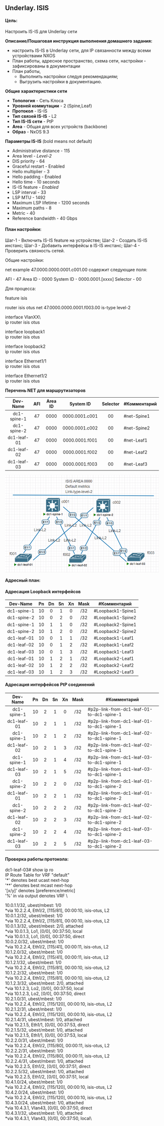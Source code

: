 ## Underlay. ISIS

#### Цель:
Настроить IS-IS для Underlay сети


**Описание/Пошаговая инструкция выполнения домашнего задания:**   
* настроить IS-IS в Underlay сети, для IP связанности между всеми устройствами NXOS
* План работы, адресное пространство, схема сети, настройки - зафиксированы в документации
* План работы, 
  * Выполнить настройки следуя рекомендациям; 
  * Выгрузить настройки в документацию.

**Общие характеристики сети**  
* **Топология** - Сеть Клоса
* **Уровней коммутации** - 2 (Spine,Leaf)
* **Протокол** - IS-IS
* **Тип связей IS-IS** - L2
* **Тип IS-IS сети** - PtP
* **Area** - Общая для всех устройств (backbone)
* **Образ** - NxOS 9.3

**Параметры IS-IS** (bold means not default)
* Administrative distance -	115
* Area level -	*Level-2*
* DIS priority - 64
* Graceful restart - Enabled
* Hello multiplier - 3
* Hello padding - Enabled
* Hello time - 10 seconds
* IS-IS feature - *Enabled*
* LSP interval - 33
* LSP MTU - 1492
* Maximum LSP lifetime - 1200 seconds
* Maximum paths - 8
* Metric - 40
* Reference bandwidth - 40 Gbps

#### План настройки: 

Шаг-1 - Включить IS-IS feature на устройстве;
Шаг-2 - Создать IS-IS инстанс; 
Шаг-3 - Добавить интерфейсы в IS-IS инстанс;
Шаг-4 - Проверить связность сетей.

Общие настройки:

net example 47.0000.0000.0001.c001.00
содержит следующие поля:

AFI - 47
Area ID - 0000
System ID - 0000.0001.[xxxx]
Selector - 00

Для процесса:

feature isis

router isis otus
  net 47.0000.0000.0001.f003.00
  is-type level-2

interface VlanXX\  
ip router isis otus

interface loopback1\
  ip router isis otus

interface loopback2\
  ip router isis otus

interface Ethernet1/1\
  ip router isis otus

interface Ethernet1/2\
  ip router isis otus


**Перечень NET для маршрутизаторов**

|Dev-Name   |AFI   |Area ID     |System ID     |Selector   |#Комментарий        |
|:---------:|:---:|:-----------:|:------------:|:---------:|--------------------|
|dc1-spine-1| 47  |    0000     |0000.0001.c001|   00      | #net-Spine1        |
|dc1-spine-2| 47  |    0000     |0000.0001.c002|   00      | #net-Spine2        |
|dc1-leaf-01| 47  |    0000     |0000.0001.f001|   00      | #net-Leaf1         |
|dc1-leaf-02| 47  |    0000     |0000.0001.f002|   00      | #net-Leaf2         |
|dc1-leaf-03| 47  |    0000     |0000.0001.f003|   00      | #net-Leaf3         |

![img.png](img.png)

**Адресный план:**

#### Адресация Loopback интерфейсов

|Dev-Name   |Pn   |Dn           |Sn    |Xn    |Mask|#Комментарий              |
|:---------:|:---:|:-----------:|:----:|:----:|:--:|--------------------------|
|dc1-spine-1| 10  |    0        |  1   |   0  | /32| #Loopback1-Spine1        |
|dc1-spine-2| 10  |    0        |  2   |   0  | /32| #Loopback1-Spine2        |
|dc1-spine-1| 10  |    1        |  1   |   0  | /32| #Loopback2-Spine1        |
|dc1-spine-2| 10  |    1        |  2   |   0  | /32| #Loopback2-Spine2        |
|dc1-leaf-01| 10  |    0        |  1   |   1  | /32| #Loopback1-Leaf1         |
|dc1-leaf-02| 10  |    0        |  1   |   2  | /32| #Loopback1-Leaf2         |
|dc1-leaf-03| 10  |    0        |  1   |   3  | /32| #Loopback1-Leaf3         |
|dc1-leaf-01| 10  |    1        |  2   |   1  | /32| #Loopback2-Leaf1         |
|dc1-leaf-02| 10  |    1        |  2   |   2  | /32| #Loopback2-Leaf2         |
|dc1-leaf-03| 10  |    1        |  2   |   3  | /32| #Loopback2-Leaf3         |

#### Адресация интерфейсов PtP соединений

|Dev-Name   |Pn   |Dn           |Sn    |Xn    |Mask|#Комментарий              |
|:---------:|:---:|:-----------:|:----:|:----:|:--:|--------------------------|
|dc1-spine-1| 10  |    2        |  1   |   0  | /32| #p2p-link-from-dc1-leaf-01-to-dc1-spine-1|
|dc1-leaf-01| 10  |    2        |  1   |   1  | /32| #p2p-link-from-dc1-leaf-01-to-dc1-spine-1|
|dc1-spine-1| 10  |    2        |  1   |   2  | /32| #p2p-link-from-dc1-leaf-02-to-dc1-spine-1|
|dc1-leaf-02| 10  |    2        |  1   |   3  | /32| #p2p-link-from-dc1-leaf-02-to-dc1-spine-1|
|dc1-spine-1| 10  |    2        |  1   |   4  | /32| #p2p-link-from-dc1-leaf-03-to-dc1-spine-1|
|dc1-leaf-03| 10  |    2        |  1   |   5  | /32| #p2p-link-from-dc1-leaf-03-to-dc1-spine-1|
|dc1-spine-2| 10  |    2        |  2   |   0  | /32| #p2p-link-from-dc1-leaf-01-to-dc1-spine-2|
|dc1-leaf-01| 10  |    2        |  2   |   1  | /32| #p2p-link-from-dc1-leaf-01-to-dc1-spine-2|
|dc1-spine-2| 10  |    2        |  2   |   2  | /32| #p2p-link-from-dc1-leaf-02-to-dc1-spine-2|
|dc1-leaf-02| 10  |    2        |  2   |   3  | /32| #p2p-link-from-dc1-leaf-02-to-dc1-spine-2|
|dc1-spine-2| 10  |    2        |  2   |   4  | /32| #p2p-link-from-dc1-leaf-03-to-dc1-spine-2|
|dc1-leaf-03| 10  |    2        |  2   |   5  | /32| #p2p-link-from-dc1-leaf-03-to-dc1-spine-2|

#### Проверка работы протокола:

dc1-leaf-03# show ip ro\
IP Route Table for VRF "default"\
'*' denotes best ucast next-hop\
'**' denotes best mcast next-hop\
'[x/y]' denotes [preference/metric]\
'%<string>' in via output denotes VRF <string>\

10.0.1.1/32, ubest/mbest: 1/0\
    *via 10.2.2.4, Eth1/2, [115/81], 00:00:10, isis-otus, L2\
10.0.1.2/32, ubest/mbest: 1/0\
    *via 10.2.2.4, Eth1/2, [115/81], 00:00:10, isis-otus, L2\
10.0.1.3/32, ubest/mbest: 2/0, attached\
    *via 10.0.1.3, Lo1, [0/0], 00:37:50, local\
    *via 10.0.1.3, Lo1, [0/0], 00:37:50, direct\
10.0.2.0/32, ubest/mbest: 1/0\
    *via 10.2.2.4, Eth1/2, [115/41], 00:00:11, isis-otus, L2\
10.1.2.0/32, ubest/mbest: 1/0\
    *via 10.2.2.4, Eth1/2, [115/41], 00:00:11, isis-otus, L2\
10.1.2.1/32, ubest/mbest: 1/0\
    *via 10.2.2.4, Eth1/2, [115/81], 00:00:10, isis-otus, L2\
10.1.2.2/32, ubest/mbest: 1/0\
    *via 10.2.2.4, Eth1/2, [115/81], 00:00:10, isis-otus, L2\
10.1.2.3/32, ubest/mbest: 2/0, attached\
    *via 10.1.2.3, Lo2, [0/0], 00:37:50, local\
    *via 10.1.2.3, Lo2, [0/0], 00:37:50, direct\
10.2.1.0/31, ubest/mbest: 1/0\
    *via 10.2.2.4, Eth1/2, [115/120], 00:00:10, isis-otus, L2\
10.2.1.2/31, ubest/mbest: 1/0\
    *via 10.2.2.4, Eth1/2, [115/120], 00:00:10, isis-otus, L2\
10.2.1.4/31, ubest/mbest: 1/0, attached\
    *via 10.2.1.5, Eth1/1, [0/0], 00:37:53, direct\
10.2.1.5/32, ubest/mbest: 1/0, attached\
    *via 10.2.1.5, Eth1/1, [0/0], 00:37:53, local\
10.2.2.0/31, ubest/mbest: 1/0\
    *via 10.2.2.4, Eth1/2, [115/80], 00:00:11, isis-otus, L2\
10.2.2.2/31, ubest/mbest: 1/0\
    *via 10.2.2.4, Eth1/2, [115/80], 00:00:11, isis-otus, L2\
10.2.2.4/31, ubest/mbest: 1/0, attached\
    *via 10.2.2.5, Eth1/2, [0/0], 00:37:51, direct\
10.2.2.5/32, ubest/mbest: 1/0, attached\
    *via 10.2.2.5, Eth1/2, [0/0], 00:37:51, local\
10.4.1.0/24, ubest/mbest: 1/0\
    *via 10.2.2.4, Eth1/2, [115/120], 00:00:10, isis-otus, L2\
10.4.2.0/24, ubest/mbest: 1/0\
    *via 10.2.2.4, Eth1/2, [115/120], 00:00:10, isis-otus, L2\
10.4.3.0/24, ubest/mbest: 1/0, attached\
    *via 10.4.3.1, Vlan43, [0/0], 00:37:50, direct\
10.4.3.1/32, ubest/mbest: 1/0, attached\
    *via 10.4.3.1, Vlan43, [0/0], 00:37:50, local\
